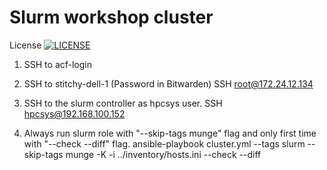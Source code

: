 # Slurm workshop cluster

License [![LICENSE](https://img.shields.io/github/license/KrisTnv/sem.svg?style=flat-square)](https://github.com/KrisTnv/sem/blob/master/LICENSE)

1) SSH to acf-login
 
2) SSH to stitchy-dell-1 (Password in Bitwarden)
   SSH root@172.24.12.134

3) SSH to the slurm controller as hpcsys user. 
   SSH hpcsys@192.168.100.152

4) Always run slurm role with "--skip-tags munge" flag and only first time with  "--check --diff" flag.
ansible-playbook cluster.yml --tags slurm --skip-tags munge -K -i ../inventory/hosts.ini --check --diff
